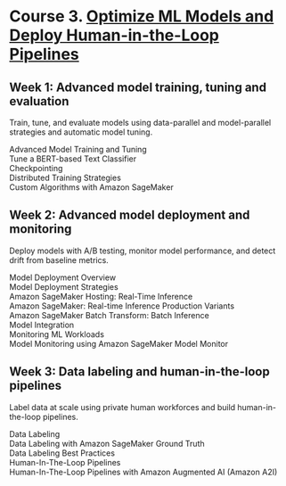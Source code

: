 # Course 3. [Optimize ML Models and Deploy Human-in-the-Loop Pipelines](https://www.coursera.org/learn/ml-models-human-in-the-loop-pipelines/home/week/1)  
 
## Week 1: Advanced model training, tuning and evaluation  
Train, tune, and evaluate models using data-parallel and model-parallel strategies and automatic model tuning.  
 
Advanced Model Training and Tuning  
Tune a BERT-based Text Classifier  
Checkpointing  
Distributed Training Strategies  
Custom Algorithms with Amazon SageMaker  
 

## Week 2: Advanced model deployment and monitoring
Deploy models with A/B testing, monitor model performance, and detect drift from baseline metrics.  
 
Model Deployment Overview  
Model Deployment Strategies  
Amazon SageMaker Hosting: Real-Time Inference  
Amazon SageMaker: Real-time Inference Production Variants  
Amazon SageMaker Batch Transform: Batch Inference  
Model Integration  
Monitoring ML Workloads  
Model Monitoring using Amazon SageMaker Model Monitor  
 


## Week 3: Data labeling and human-in-the-loop pipelines
Label data at scale using private human workforces and build human-in-the-loop pipelines.   
 
Data Labeling  
Data Labeling with Amazon SageMaker Ground Truth  
Data Labeling Best Practices  
Human-In-The-Loop Pipelines  
Human-In-The-Loop Pipelines with Amazon Augmented AI (Amazon A2I)  
  